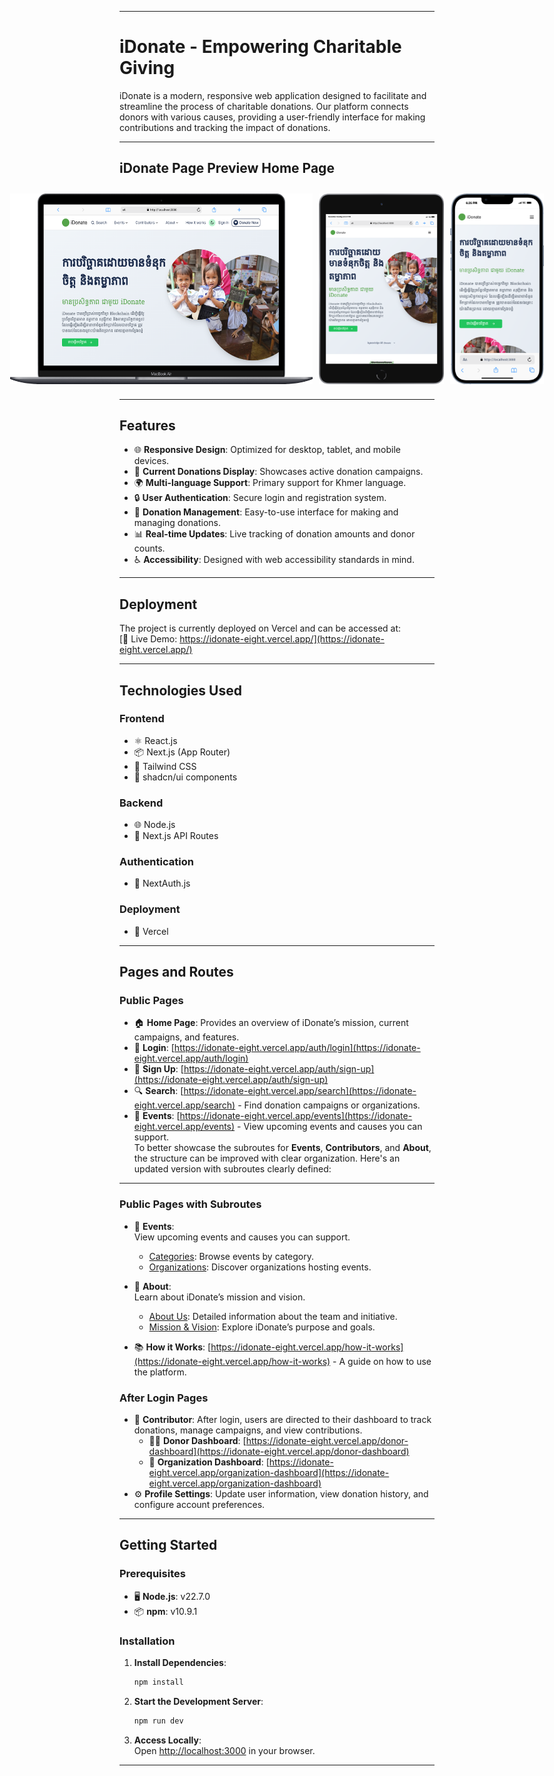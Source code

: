 
---

# iDonate - Empowering Charitable Giving  

iDonate is a modern, responsive web application designed to facilitate and streamline the process of charitable donations. Our platform connects donors with various causes, providing a user-friendly interface for making contributions and tracking the impact of donations.  

---

## iDonate Page Preview Home Page  
<div style="display: flex; justify-content: center; gap: 10px; padding: 10px;">
   <img src="./Laptop-iDonate.png" alt="Laptop iDonate Responsive" width="500"/>
   <img src="./Tablet-iDonate.png" alt="Tablet iDonate Responsive" width="200" />
   <img src="./Mobile-iDonate.png" alt="Mobile iDonate Responsive" width="150" />
</div>


---

## Features  

- 🌐 **Responsive Design**: Optimized for desktop, tablet, and mobile devices.  
- 🎯 **Current Donations Display**: Showcases active donation campaigns.  
- 🌍 **Multi-language Support**: Primary support for Khmer language.  
- 🔒 **User Authentication**: Secure login and registration system.  
- 💸 **Donation Management**: Easy-to-use interface for making and managing donations.  
- 📊 **Real-time Updates**: Live tracking of donation amounts and donor counts.  
- ♿ **Accessibility**: Designed with web accessibility standards in mind.  

---

## Deployment  

The project is currently deployed on Vercel and can be accessed at:  
[🚀 Live Demo: https://idonate-eight.vercel.app/](https://idonate-eight.vercel.app/)  

---

## Technologies Used  

### Frontend  
- ⚛️ React.js  
- 📦 Next.js (App Router)  
- 🎨 Tailwind CSS  
- 🧩 shadcn/ui components  

### Backend  
- 🌐 Node.js  
- 📂 Next.js API Routes  

### Authentication  
- 🔑 NextAuth.js  

### Deployment  
- 📡 Vercel  

---

## Pages and Routes  

### **Public Pages**  
- 🏠 **Home Page**: Provides an overview of iDonate’s mission, current campaigns, and features.  
- 🔑 **Login**: [https://idonate-eight.vercel.app/auth/login](https://idonate-eight.vercel.app/auth/login)  
- 📝 **Sign Up**: [https://idonate-eight.vercel.app/auth/sign-up](https://idonate-eight.vercel.app/auth/sign-up)  
- 🔍 **Search**: [https://idonate-eight.vercel.app/search](https://idonate-eight.vercel.app/search) - Find donation campaigns or organizations.  
- 🎉 **Events**: [https://idonate-eight.vercel.app/events](https://idonate-eight.vercel.app/events) - View upcoming events and causes you can support.  
        To better showcase the subroutes for **Events**, **Contributors**, and **About**, the structure can be improved with clear organization. Here's an updated version with subroutes clearly defined:

---

### **Public Pages with Subroutes**

- 🎉 **Events**:  
  View upcoming events and causes you can support.  
  - [Categories](https://idonate-eight.vercel.app/categories): Browse events by category.  
  - [Organizations](https://idonate-eight.vercel.app/organizations): Discover organizations hosting events.  

- 📜 **About**:  
  Learn about iDonate’s mission and vision.  
  - [About Us](https://idonate-eight.vercel.app/about-us): Detailed information about the team and initiative.  
  - [Mission & Vision](https://idonate-eight.vercel.app/mission-vision): Explore iDonate’s purpose and goals.  

- 📚 **How it Works**: [https://idonate-eight.vercel.app/how-it-works](https://idonate-eight.vercel.app/how-it-works) - A guide on how to use the platform.  

### **After Login Pages**  
- 🤝 **Contributor**: After login, users are directed to their dashboard to track donations, manage campaigns, and view contributions.  
  - 🧍‍♂️ **Donor Dashboard**: [https://idonate-eight.vercel.app/donor-dashboard](https://idonate-eight.vercel.app/donor-dashboard)  
  - 🏢 **Organization Dashboard**: [https://idonate-eight.vercel.app/organization-dashboard](https://idonate-eight.vercel.app/organization-dashboard)  
- ⚙️ **Profile Settings**: Update user information, view donation history, and configure account preferences.  

---

## Getting Started  

### Prerequisites  

- 🖥️ **Node.js**: v22.7.0  
- 📦 **npm**: v10.9.1  

### Installation  

1. **Install Dependencies**:  
   ```bash  
   npm install  
   ```  

2. **Start the Development Server**:  
   ```bash  
   npm run dev  
   ```  

3. **Access Locally**:  
   Open [http://localhost:3000](http://localhost:3000) in your browser.  

---
